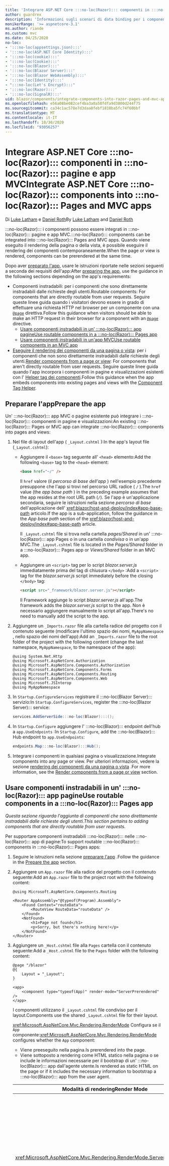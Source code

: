 ```yaml
---
title: 'Integrare ASP.NET Core :::no-loc(Razor)::: componenti in :::no-loc(Razor)::: pagine e app MVC'
author: guardrex
description: 'Informazioni sugli scenari di data binding per i componenti e gli elementi DOM nelle :::no-loc(Blazor)::: app.'
monikerRange: '>= aspnetcore-3.1'
ms.author: riande
ms.custom: mvc
ms.date: 04/25/2020
no-loc:
- ':::no-loc(appsettings.json):::'
- ':::no-loc(ASP.NET Core Identity):::'
- ':::no-loc(cookie):::'
- ':::no-loc(Cookie):::'
- ':::no-loc(Blazor):::'
- ':::no-loc(Blazor Server):::'
- ':::no-loc(Blazor WebAssembly):::'
- ':::no-loc(Identity):::'
- ":::no-loc(Let's Encrypt):::"
- ':::no-loc(Razor):::'
- ':::no-loc(SignalR):::'
uid: blazor/components/integrate-components-into-razor-pages-and-mvc-apps
ms.openlocfilehash: e56a08be082cef4ba3a0a58fdfa9d3800d244f75
ms.sourcegitcommit: ca34c1ac578e7d3daa0febf1810ba5fc74f60bbf
ms.translationtype: MT
ms.contentlocale: it-IT
ms.lasthandoff: 10/30/2020
ms.locfileid: "93056257"
---
```

# <a name="integrate-aspnet-core-no-locrazor-components-into-no-locrazor-pages-and-mvc-apps"></a><span data-ttu-id="2e1c1-103">Integrare ASP.NET Core :::no-loc(Razor)::: componenti in :::no-loc(Razor)::: pagine e app MVC</span><span class="sxs-lookup"><span data-stu-id="2e1c1-103">Integrate ASP.NET Core :::no-loc(Razor)::: components into :::no-loc(Razor)::: Pages and MVC apps</span></span>

<span data-ttu-id="2e1c1-104">Di [Luke Latham](https://github.com/guardrex) e [Daniel Roth](https://github.com/danroth27)</span><span class="sxs-lookup"><span data-stu-id="2e1c1-104">By [Luke Latham](https://github.com/guardrex) and [Daniel Roth](https://github.com/danroth27)</span></span>

<span data-ttu-id="2e1c1-105">:::no-loc(Razor)::: i componenti possono essere integrati in :::no-loc(Razor)::: pagine e app MVC.</span><span class="sxs-lookup"><span data-stu-id="2e1c1-105">:::no-loc(Razor)::: components can be integrated into :::no-loc(Razor)::: Pages and MVC apps.</span></span> <span data-ttu-id="2e1c1-106">Quando viene eseguito il rendering della pagina o della vista, è possibile eseguire il rendering dei componenti contemporaneamente.</span><span class="sxs-lookup"><span data-stu-id="2e1c1-106">When the page or view is rendered, components can be prerendered at the same time.</span></span>

<span data-ttu-id="2e1c1-107">Dopo aver [preparato l'app](#prepare-the-app), usare le istruzioni riportate nelle sezioni seguenti a seconda dei requisiti dell'app:</span><span class="sxs-lookup"><span data-stu-id="2e1c1-107">After [preparing the app](#prepare-the-app), use the guidance in the following sections depending on the app's requirements:</span></span>

* <span data-ttu-id="2e1c1-108">Componenti instradabili: per i componenti che sono direttamente instradabili dalle richieste degli utenti.</span><span class="sxs-lookup"><span data-stu-id="2e1c1-108">Routable components: For components that are directly routable from user requests.</span></span> <span data-ttu-id="2e1c1-109">Seguire queste linee guida quando i visitatori devono essere in grado di effettuare una richiesta HTTP nel browser per un componente con una [`@page`](xref:mvc/views/razor#page) direttiva.</span><span class="sxs-lookup"><span data-stu-id="2e1c1-109">Follow this guidance when visitors should be able to make an HTTP request in their browser for a component with an [`@page`](xref:mvc/views/razor#page) directive.</span></span>
  * [<span data-ttu-id="2e1c1-110">Usare componenti instradabili in un' :::no-loc(Razor)::: app pagine</span><span class="sxs-lookup"><span data-stu-id="2e1c1-110">Use routable components in a :::no-loc(Razor)::: Pages app</span></span>](#use-routable-components-in-a-razor-pages-app)
  * [<span data-ttu-id="2e1c1-111">Usare componenti instradabili in un'app MVC</span><span class="sxs-lookup"><span data-stu-id="2e1c1-111">Use routable components in an MVC app</span></span>](#use-routable-components-in-an-mvc-app)
* <span data-ttu-id="2e1c1-112">[Eseguire il rendering dei componenti da una pagina o vista](#render-components-from-a-page-or-view): per i componenti che non sono direttamente instradabili dalle richieste degli utenti.</span><span class="sxs-lookup"><span data-stu-id="2e1c1-112">[Render components from a page or view](#render-components-from-a-page-or-view): For components that aren't directly routable from user requests.</span></span> <span data-ttu-id="2e1c1-113">Seguire queste linee guida quando l'app incorpora i componenti in pagine e visualizzazioni esistenti con l' [Helper tag dei componenti](xref:mvc/views/tag-helpers/builtin-th/component-tag-helper).</span><span class="sxs-lookup"><span data-stu-id="2e1c1-113">Follow this guidance when the app embeds components into existing pages and views with the [Component Tag Helper](xref:mvc/views/tag-helpers/builtin-th/component-tag-helper).</span></span>

## <a name="prepare-the-app"></a><span data-ttu-id="2e1c1-114">Preparare l'app</span><span class="sxs-lookup"><span data-stu-id="2e1c1-114">Prepare the app</span></span>

<span data-ttu-id="2e1c1-115">Un' :::no-loc(Razor)::: app MVC o pagine esistente può integrare i :::no-loc(Razor)::: componenti in pagine e visualizzazioni:</span><span class="sxs-lookup"><span data-stu-id="2e1c1-115">An existing :::no-loc(Razor)::: Pages or MVC app can integrate :::no-loc(Razor)::: components into pages and views:</span></span>

1. <span data-ttu-id="2e1c1-116">Nel file di layout dell'app ( `_Layout.cshtml` ):</span><span class="sxs-lookup"><span data-stu-id="2e1c1-116">In the app's layout file (`_Layout.cshtml`):</span></span>

   * <span data-ttu-id="2e1c1-117">Aggiungere il `<base>` tag seguente all' `<head>` elemento:</span><span class="sxs-lookup"><span data-stu-id="2e1c1-117">Add the following `<base>` tag to the `<head>` element:</span></span>

     ```html
     <base href="~/" />
     ```

     <span data-ttu-id="2e1c1-118">Il `href` valore (il *percorso di base dell'app* ) nell'esempio precedente presuppone che l'app si trovi nel percorso URL radice ( `/` ).</span><span class="sxs-lookup"><span data-stu-id="2e1c1-118">The `href` value (the *app base path* ) in the preceding example assumes that the app resides at the root URL path (`/`).</span></span> <span data-ttu-id="2e1c1-119">Se l'app è un'applicazione secondaria, seguire le istruzioni nella sezione *percorso di base* dell'applicazione dell' <xref:blazor/host-and-deploy/index#app-base-path> articolo.</span><span class="sxs-lookup"><span data-stu-id="2e1c1-119">If the app is a sub-application, follow the guidance in the *App base path* section of the <xref:blazor/host-and-deploy/index#app-base-path> article.</span></span>

     <span data-ttu-id="2e1c1-120">Il `_Layout.cshtml` file si trova nella cartella *pages/Shared* in un' :::no-loc(Razor)::: app Pages o in una cartella *condivisa* o in un'app MVC.</span><span class="sxs-lookup"><span data-stu-id="2e1c1-120">The `_Layout.cshtml` file is located in the *Pages/Shared* folder in a :::no-loc(Razor)::: Pages app or *Views/Shared* folder in an MVC app.</span></span>

   * <span data-ttu-id="2e1c1-121">Aggiungere un `<script>` tag per lo script *blazor.server.js* immediatamente prima del tag di chiusura `</body>` :</span><span class="sxs-lookup"><span data-stu-id="2e1c1-121">Add a `<script>` tag for the *blazor.server.js* script immediately before the closing `</body>` tag:</span></span>

     ```html
     <script src="_framework/blazor.server.js"></script>
     ```

     <span data-ttu-id="2e1c1-122">Il Framework aggiunge lo script *blazor.server.js* all'app.</span><span class="sxs-lookup"><span data-stu-id="2e1c1-122">The framework adds the *blazor.server.js* script to the app.</span></span> <span data-ttu-id="2e1c1-123">Non è necessario aggiungere manualmente lo script all'app.</span><span class="sxs-lookup"><span data-stu-id="2e1c1-123">There's no need to manually add the script to the app.</span></span>

1. <span data-ttu-id="2e1c1-124">Aggiungere un `_Imports.razor` file alla cartella radice del progetto con il contenuto seguente (modificare l'ultimo spazio dei nomi, `MyAppNamespace` , nello spazio dei nomi dell'app):</span><span class="sxs-lookup"><span data-stu-id="2e1c1-124">Add an `_Imports.razor` file to the root folder of the project with the following content (change the last namespace, `MyAppNamespace`, to the namespace of the app):</span></span>

   ```razor
   @using System.Net.Http
   @using Microsoft.AspNetCore.Authorization
   @using Microsoft.AspNetCore.Components.Authorization
   @using Microsoft.AspNetCore.Components.Forms
   @using Microsoft.AspNetCore.Components.Routing
   @using Microsoft.AspNetCore.Components.Web
   @using Microsoft.JSInterop
   @using MyAppNamespace
   ```

1. <span data-ttu-id="2e1c1-125">In `Startup.ConfigureServices` registrare il :::no-loc(Blazor Server)::: servizio:</span><span class="sxs-lookup"><span data-stu-id="2e1c1-125">In `Startup.ConfigureServices`, register the :::no-loc(Blazor Server)::: service:</span></span>

   ```csharp
   services.AddServerSide:::no-loc(Blazor):::();
   ```

1. <span data-ttu-id="2e1c1-126">In `Startup.Configure` aggiungere l' :::no-loc(Blazor)::: endpoint dell'hub a `app.UseEndpoints` :</span><span class="sxs-lookup"><span data-stu-id="2e1c1-126">In `Startup.Configure`, add the :::no-loc(Blazor)::: Hub endpoint to `app.UseEndpoints`:</span></span>

   ```csharp
   endpoints.Map:::no-loc(Blazor):::Hub();
   ```

1. <span data-ttu-id="2e1c1-127">Integrare i componenti in qualsiasi pagina o visualizzazione.</span><span class="sxs-lookup"><span data-stu-id="2e1c1-127">Integrate components into any page or view.</span></span> <span data-ttu-id="2e1c1-128">Per ulteriori informazioni, vedere la sezione [rendering dei componenti da una pagina o vista](#render-components-from-a-page-or-view) .</span><span class="sxs-lookup"><span data-stu-id="2e1c1-128">For more information, see the [Render components from a page or view](#render-components-from-a-page-or-view) section.</span></span>

## <a name="use-routable-components-in-a-no-locrazor-pages-app"></a><span data-ttu-id="2e1c1-129">Usare componenti instradabili in un' :::no-loc(Razor)::: app pagine</span><span class="sxs-lookup"><span data-stu-id="2e1c1-129">Use routable components in a :::no-loc(Razor)::: Pages app</span></span>

<span data-ttu-id="2e1c1-130">*Questa sezione riguarda l'aggiunta di componenti che sono direttamente instradabili dalle richieste degli utenti.*</span><span class="sxs-lookup"><span data-stu-id="2e1c1-130">*This section pertains to adding components that are directly routable from user requests.*</span></span>

<span data-ttu-id="2e1c1-131">Per supportare componenti instradabili :::no-loc(Razor)::: nelle :::no-loc(Razor)::: app di pagine:</span><span class="sxs-lookup"><span data-stu-id="2e1c1-131">To support routable :::no-loc(Razor)::: components in :::no-loc(Razor)::: Pages apps:</span></span>

1. <span data-ttu-id="2e1c1-132">Seguire le istruzioni nella sezione [preparare l'app](#prepare-the-app) .</span><span class="sxs-lookup"><span data-stu-id="2e1c1-132">Follow the guidance in the [Prepare the app](#prepare-the-app) section.</span></span>

1. <span data-ttu-id="2e1c1-133">Aggiungere un `App.razor` file alla radice del progetto con il contenuto seguente:</span><span class="sxs-lookup"><span data-stu-id="2e1c1-133">Add an `App.razor` file to the project root with the following content:</span></span>

   ```razor
   @using Microsoft.AspNetCore.Components.Routing

   <Router AppAssembly="@typeof(Program).Assembly">
       <Found Context="routeData">
           <RouteView RouteData="routeData" />
       </Found>
       <NotFound>
           <h1>Page not found</h1>
           <p>Sorry, but there's nothing here!</p>
       </NotFound>
   </Router>
   ```

1. <span data-ttu-id="2e1c1-134">Aggiungere un `_Host.cshtml` file alla `Pages` cartella con il contenuto seguente:</span><span class="sxs-lookup"><span data-stu-id="2e1c1-134">Add a `_Host.cshtml` file to the `Pages` folder with the following content:</span></span>

   ```cshtml
   @page "/blazor"
   @{
       Layout = "_Layout";
   }

   <app>
       <component type="typeof(App)" render-mode="ServerPrerendered" />
   </app>
   ```

   <span data-ttu-id="2e1c1-135">I componenti utilizzano il `_Layout.cshtml` file condiviso per il layout.</span><span class="sxs-lookup"><span data-stu-id="2e1c1-135">Components use the shared `_Layout.cshtml` file for their layout.</span></span>

   <span data-ttu-id="2e1c1-136"><xref:Microsoft.AspNetCore.Mvc.Rendering.RenderMode> Configura se il `App` componente:</span><span class="sxs-lookup"><span data-stu-id="2e1c1-136"><xref:Microsoft.AspNetCore.Mvc.Rendering.RenderMode> configures whether the `App` component:</span></span>

   * <span data-ttu-id="2e1c1-137">Viene preeseguito nella pagina.</span><span class="sxs-lookup"><span data-stu-id="2e1c1-137">Is prerendered into the page.</span></span>
   * <span data-ttu-id="2e1c1-138">Viene sottoposto a rendering come HTML statico nella pagina o se include le informazioni necessarie per il bootstrap di un' :::no-loc(Blazor)::: app dall'agente utente.</span><span class="sxs-lookup"><span data-stu-id="2e1c1-138">Is rendered as static HTML on the page or if it includes the necessary information to bootstrap a :::no-loc(Blazor)::: app from the user agent.</span></span>

   | <span data-ttu-id="2e1c1-139">Modalità di rendering</span><span class="sxs-lookup"><span data-stu-id="2e1c1-139">Render Mode</span></span> | <span data-ttu-id="2e1c1-140">Descrizione</span><span class="sxs-lookup"><span data-stu-id="2e1c1-140">Description</span></span> |
   | ----------- | ----------- |
   | <xref:Microsoft.AspNetCore.Mvc.Rendering.RenderMode.ServerPrerendered> | <span data-ttu-id="2e1c1-141">Esegue il rendering del `App` componente in HTML statico e include un marcatore per un' :::no-loc(Blazor Server)::: app.</span><span class="sxs-lookup"><span data-stu-id="2e1c1-141">Renders the `App` component into static HTML and includes a marker for a :::no-loc(Blazor Server)::: app.</span></span> <span data-ttu-id="2e1c1-142">Quando l'agente utente viene avviato, questo marcatore viene usato per il bootstrap di un' :::no-loc(Blazor)::: app.</span><span class="sxs-lookup"><span data-stu-id="2e1c1-142">When the user-agent starts, this marker is used to bootstrap a :::no-loc(Blazor)::: app.</span></span> |
   | <xref:Microsoft.AspNetCore.Mvc.Rendering.RenderMode.Server> | <span data-ttu-id="2e1c1-143">Esegue il rendering di un marcatore per un' :::no-loc(Blazor Server)::: app.</span><span class="sxs-lookup"><span data-stu-id="2e1c1-143">Renders a marker for a :::no-loc(Blazor Server)::: app.</span></span> <span data-ttu-id="2e1c1-144">L'output del `App` componente non è incluso.</span><span class="sxs-lookup"><span data-stu-id="2e1c1-144">Output from the `App` component isn't included.</span></span> <span data-ttu-id="2e1c1-145">Quando l'agente utente viene avviato, questo marcatore viene usato per il bootstrap di un' :::no-loc(Blazor)::: app.</span><span class="sxs-lookup"><span data-stu-id="2e1c1-145">When the user-agent starts, this marker is used to bootstrap a :::no-loc(Blazor)::: app.</span></span> |
   | <xref:Microsoft.AspNetCore.Mvc.Rendering.RenderMode.Static> | <span data-ttu-id="2e1c1-146">Esegue il rendering del `App` componente in HTML statico.</span><span class="sxs-lookup"><span data-stu-id="2e1c1-146">Renders the `App` component into static HTML.</span></span> |

   <span data-ttu-id="2e1c1-147">Per ulteriori informazioni sull'helper tag dei componenti, vedere <xref:mvc/views/tag-helpers/builtin-th/component-tag-helper> .</span><span class="sxs-lookup"><span data-stu-id="2e1c1-147">For more information on the Component Tag Helper, see <xref:mvc/views/tag-helpers/builtin-th/component-tag-helper>.</span></span>

1. <span data-ttu-id="2e1c1-148">Aggiungere una route con priorità bassa per la `_Host.cshtml` pagina alla configurazione dell'endpoint in `Startup.Configure` :</span><span class="sxs-lookup"><span data-stu-id="2e1c1-148">Add a low-priority route for the `_Host.cshtml` page to endpoint configuration in `Startup.Configure`:</span></span>

   ```csharp
   app.UseEndpoints(endpoints =>
   {
       ...

       endpoints.MapFallbackToPage("/_Host");
   });
   ```

1. <span data-ttu-id="2e1c1-149">Aggiungere componenti instradabili all'app.</span><span class="sxs-lookup"><span data-stu-id="2e1c1-149">Add routable components to the app.</span></span> <span data-ttu-id="2e1c1-150">Ad esempio:</span><span class="sxs-lookup"><span data-stu-id="2e1c1-150">For example:</span></span>

   ```razor
   @page "/counter"

   <h1>Counter</h1>

   ...
   ```

<span data-ttu-id="2e1c1-151">Per ulteriori informazioni sugli spazi dei nomi, vedere la sezione relativa agli [spazi dei nomi dei componenti](#component-namespaces) .</span><span class="sxs-lookup"><span data-stu-id="2e1c1-151">For more information on namespaces, see the [Component namespaces](#component-namespaces) section.</span></span>

## <a name="use-routable-components-in-an-mvc-app"></a><span data-ttu-id="2e1c1-152">Usare componenti instradabili in un'app MVC</span><span class="sxs-lookup"><span data-stu-id="2e1c1-152">Use routable components in an MVC app</span></span>

<span data-ttu-id="2e1c1-153">*Questa sezione riguarda l'aggiunta di componenti che sono direttamente instradabili dalle richieste degli utenti.*</span><span class="sxs-lookup"><span data-stu-id="2e1c1-153">*This section pertains to adding components that are directly routable from user requests.*</span></span>

<span data-ttu-id="2e1c1-154">Per supportare componenti instradabili :::no-loc(Razor)::: nelle app MVC:</span><span class="sxs-lookup"><span data-stu-id="2e1c1-154">To support routable :::no-loc(Razor)::: components in MVC apps:</span></span>

1. <span data-ttu-id="2e1c1-155">Seguire le istruzioni nella sezione [preparare l'app](#prepare-the-app) .</span><span class="sxs-lookup"><span data-stu-id="2e1c1-155">Follow the guidance in the [Prepare the app](#prepare-the-app) section.</span></span>

1. <span data-ttu-id="2e1c1-156">Aggiungere un `App.razor` file alla radice del progetto con il contenuto seguente:</span><span class="sxs-lookup"><span data-stu-id="2e1c1-156">Add an `App.razor` file to the root of the project with the following content:</span></span>

   ```razor
   @using Microsoft.AspNetCore.Components.Routing

   <Router AppAssembly="@typeof(Program).Assembly">
       <Found Context="routeData">
           <RouteView RouteData="routeData" />
       </Found>
       <NotFound>
           <h1>Page not found</h1>
           <p>Sorry, but there's nothing here!</p>
       </NotFound>
   </Router>
   ```

1. <span data-ttu-id="2e1c1-157">Aggiungere un `_Host.cshtml` file alla `Views/Home` cartella con il contenuto seguente:</span><span class="sxs-lookup"><span data-stu-id="2e1c1-157">Add a `_Host.cshtml` file to the `Views/Home` folder with the following content:</span></span>

   ```cshtml
   @{
       Layout = "_Layout";
   }

   <app>
       <component type="typeof(App)" render-mode="ServerPrerendered" />
   </app>
   ```

   <span data-ttu-id="2e1c1-158">I componenti utilizzano il `_Layout.cshtml` file condiviso per il layout.</span><span class="sxs-lookup"><span data-stu-id="2e1c1-158">Components use the shared `_Layout.cshtml` file for their layout.</span></span>
   
   <span data-ttu-id="2e1c1-159"><xref:Microsoft.AspNetCore.Mvc.Rendering.RenderMode> Configura se il `App` componente:</span><span class="sxs-lookup"><span data-stu-id="2e1c1-159"><xref:Microsoft.AspNetCore.Mvc.Rendering.RenderMode> configures whether the `App` component:</span></span>

   * <span data-ttu-id="2e1c1-160">Viene preeseguito nella pagina.</span><span class="sxs-lookup"><span data-stu-id="2e1c1-160">Is prerendered into the page.</span></span>
   * <span data-ttu-id="2e1c1-161">Viene sottoposto a rendering come HTML statico nella pagina o se include le informazioni necessarie per il bootstrap di un' :::no-loc(Blazor)::: app dall'agente utente.</span><span class="sxs-lookup"><span data-stu-id="2e1c1-161">Is rendered as static HTML on the page or if it includes the necessary information to bootstrap a :::no-loc(Blazor)::: app from the user agent.</span></span>

   | <span data-ttu-id="2e1c1-162">Modalità di rendering</span><span class="sxs-lookup"><span data-stu-id="2e1c1-162">Render Mode</span></span> | <span data-ttu-id="2e1c1-163">Descrizione</span><span class="sxs-lookup"><span data-stu-id="2e1c1-163">Description</span></span> |
   | ----------- | ----------- |
   | <xref:Microsoft.AspNetCore.Mvc.Rendering.RenderMode.ServerPrerendered> | <span data-ttu-id="2e1c1-164">Esegue il rendering del `App` componente in HTML statico e include un marcatore per un' :::no-loc(Blazor Server)::: app.</span><span class="sxs-lookup"><span data-stu-id="2e1c1-164">Renders the `App` component into static HTML and includes a marker for a :::no-loc(Blazor Server)::: app.</span></span> <span data-ttu-id="2e1c1-165">Quando l'agente utente viene avviato, questo marcatore viene usato per il bootstrap di un' :::no-loc(Blazor)::: app.</span><span class="sxs-lookup"><span data-stu-id="2e1c1-165">When the user-agent starts, this marker is used to bootstrap a :::no-loc(Blazor)::: app.</span></span> |
   | <xref:Microsoft.AspNetCore.Mvc.Rendering.RenderMode.Server> | <span data-ttu-id="2e1c1-166">Esegue il rendering di un marcatore per un' :::no-loc(Blazor Server)::: app.</span><span class="sxs-lookup"><span data-stu-id="2e1c1-166">Renders a marker for a :::no-loc(Blazor Server)::: app.</span></span> <span data-ttu-id="2e1c1-167">L'output del `App` componente non è incluso.</span><span class="sxs-lookup"><span data-stu-id="2e1c1-167">Output from the `App` component isn't included.</span></span> <span data-ttu-id="2e1c1-168">Quando l'agente utente viene avviato, questo marcatore viene usato per il bootstrap di un' :::no-loc(Blazor)::: app.</span><span class="sxs-lookup"><span data-stu-id="2e1c1-168">When the user-agent starts, this marker is used to bootstrap a :::no-loc(Blazor)::: app.</span></span> |
   | <xref:Microsoft.AspNetCore.Mvc.Rendering.RenderMode.Static> | <span data-ttu-id="2e1c1-169">Esegue il rendering del `App` componente in HTML statico.</span><span class="sxs-lookup"><span data-stu-id="2e1c1-169">Renders the `App` component into static HTML.</span></span> |

   <span data-ttu-id="2e1c1-170">Per ulteriori informazioni sull'helper tag dei componenti, vedere <xref:mvc/views/tag-helpers/builtin-th/component-tag-helper> .</span><span class="sxs-lookup"><span data-stu-id="2e1c1-170">For more information on the Component Tag Helper, see <xref:mvc/views/tag-helpers/builtin-th/component-tag-helper>.</span></span>

1. <span data-ttu-id="2e1c1-171">Aggiungere un'azione al controller Home:</span><span class="sxs-lookup"><span data-stu-id="2e1c1-171">Add an action to the Home controller:</span></span>

   ```csharp
   public IActionResult :::no-loc(Blazor):::()
   {
      return View("_Host");
   }
   ```

1. <span data-ttu-id="2e1c1-172">Aggiungere una route con priorità bassa per l'azione del controller che restituisce la `_Host.cshtml` visualizzazione alla configurazione dell'endpoint in `Startup.Configure` :</span><span class="sxs-lookup"><span data-stu-id="2e1c1-172">Add a low-priority route for the controller action that returns the `_Host.cshtml` view to the endpoint configuration in `Startup.Configure`:</span></span>

   ```csharp
   app.UseEndpoints(endpoints =>
   {
       ...

       endpoints.MapFallbackToController(":::no-loc(Blazor):::", "Home");
   });
   ```

1. <span data-ttu-id="2e1c1-173">Creare una `Pages` cartella e aggiungere componenti instradabili all'app.</span><span class="sxs-lookup"><span data-stu-id="2e1c1-173">Create a `Pages` folder and add routable components to the app.</span></span> <span data-ttu-id="2e1c1-174">Ad esempio:</span><span class="sxs-lookup"><span data-stu-id="2e1c1-174">For example:</span></span>

   ```razor
   @page "/counter"

   <h1>Counter</h1>

   ...
   ```

<span data-ttu-id="2e1c1-175">Per ulteriori informazioni sugli spazi dei nomi, vedere la sezione relativa agli [spazi dei nomi dei componenti](#component-namespaces) .</span><span class="sxs-lookup"><span data-stu-id="2e1c1-175">For more information on namespaces, see the [Component namespaces](#component-namespaces) section.</span></span>

## <a name="render-components-from-a-page-or-view"></a><span data-ttu-id="2e1c1-176">Eseguire il rendering dei componenti da una pagina o da una vista</span><span class="sxs-lookup"><span data-stu-id="2e1c1-176">Render components from a page or view</span></span>

<span data-ttu-id="2e1c1-177">*Questa sezione riguarda l'aggiunta di componenti a pagine o viste, in cui i componenti non sono direttamente instradabili dalle richieste degli utenti.*</span><span class="sxs-lookup"><span data-stu-id="2e1c1-177">*This section pertains to adding components to pages or views, where the components aren't directly routable from user requests.*</span></span>

<span data-ttu-id="2e1c1-178">Per eseguire il rendering di un componente da una pagina o da una vista, usare l' [Helper Tag Component](xref:mvc/views/tag-helpers/builtin-th/component-tag-helper).</span><span class="sxs-lookup"><span data-stu-id="2e1c1-178">To render a component from a page or view, use the [Component Tag Helper](xref:mvc/views/tag-helpers/builtin-th/component-tag-helper).</span></span>

### <a name="render-stateful-interactive-components"></a><span data-ttu-id="2e1c1-179">Eseguire il rendering di componenti interattivi con stato</span><span class="sxs-lookup"><span data-stu-id="2e1c1-179">Render stateful interactive components</span></span>

<span data-ttu-id="2e1c1-180">I componenti interattivi con stato possono essere aggiunti a una :::no-loc(Razor)::: pagina o a una vista.</span><span class="sxs-lookup"><span data-stu-id="2e1c1-180">Stateful interactive components can be added to a :::no-loc(Razor)::: page or view.</span></span>

<span data-ttu-id="2e1c1-181">Quando viene eseguito il rendering della pagina o della visualizzazione:</span><span class="sxs-lookup"><span data-stu-id="2e1c1-181">When the page or view renders:</span></span>

* <span data-ttu-id="2e1c1-182">Il componente viene preeseguito con la pagina o la visualizzazione.</span><span class="sxs-lookup"><span data-stu-id="2e1c1-182">The component is prerendered with the page or view.</span></span>
* <span data-ttu-id="2e1c1-183">Lo stato iniziale del componente utilizzato per il prerendering viene perso.</span><span class="sxs-lookup"><span data-stu-id="2e1c1-183">The initial component state used for prerendering is lost.</span></span>
* <span data-ttu-id="2e1c1-184">Quando viene stabilita la connessione, viene creato il nuovo stato del componente :::no-loc(SignalR)::: .</span><span class="sxs-lookup"><span data-stu-id="2e1c1-184">New component state is created when the :::no-loc(SignalR)::: connection is established.</span></span>

<span data-ttu-id="2e1c1-185">Nella pagina seguente viene :::no-loc(Razor)::: eseguito il rendering di un `Counter` componente:</span><span class="sxs-lookup"><span data-stu-id="2e1c1-185">The following :::no-loc(Razor)::: page renders a `Counter` component:</span></span>

```cshtml
<h1>My :::no-loc(Razor)::: Page</h1>

<component type="typeof(Counter)" render-mode="ServerPrerendered" 
    param-InitialValue="InitialValue" />

@functions {
    [BindProperty(SupportsGet=true)]
    public int InitialValue { get; set; }
}
```

<span data-ttu-id="2e1c1-186">Per altre informazioni, vedere <xref:mvc/views/tag-helpers/builtin-th/component-tag-helper>.</span><span class="sxs-lookup"><span data-stu-id="2e1c1-186">For more information, see <xref:mvc/views/tag-helpers/builtin-th/component-tag-helper>.</span></span>

### <a name="render-noninteractive-components"></a><span data-ttu-id="2e1c1-187">Eseguire il rendering di componenti non interattivi</span><span class="sxs-lookup"><span data-stu-id="2e1c1-187">Render noninteractive components</span></span>

<span data-ttu-id="2e1c1-188">Nella pagina seguente :::no-loc(Razor)::: il componente viene sottoposto a `Counter` rendering statico con un valore iniziale specificato utilizzando un form.</span><span class="sxs-lookup"><span data-stu-id="2e1c1-188">In the following :::no-loc(Razor)::: page, the `Counter` component is statically rendered with an initial value that's specified using a form.</span></span> <span data-ttu-id="2e1c1-189">Poiché il componente viene sottoposto a rendering statico, il componente non è interattivo:</span><span class="sxs-lookup"><span data-stu-id="2e1c1-189">Since the component is statically rendered, the component isn't interactive:</span></span>

```cshtml
<h1>My :::no-loc(Razor)::: Page</h1>

<form>
    <input type="number" asp-for="InitialValue" />
    <button type="submit">Set initial value</button>
</form>

<component type="typeof(Counter)" render-mode="Static" 
    param-InitialValue="InitialValue" />

@functions {
    [BindProperty(SupportsGet=true)]
    public int InitialValue { get; set; }
}
```

<span data-ttu-id="2e1c1-190">Per altre informazioni, vedere <xref:mvc/views/tag-helpers/builtin-th/component-tag-helper>.</span><span class="sxs-lookup"><span data-stu-id="2e1c1-190">For more information, see <xref:mvc/views/tag-helpers/builtin-th/component-tag-helper>.</span></span>

## <a name="component-namespaces"></a><span data-ttu-id="2e1c1-191">Spazi dei nomi dei componenti</span><span class="sxs-lookup"><span data-stu-id="2e1c1-191">Component namespaces</span></span>

<span data-ttu-id="2e1c1-192">Quando si usa una cartella personalizzata per conservare i componenti dell'app, aggiungere lo spazio dei nomi che rappresenta la cartella alla pagina/visualizzazione o al `_ViewImports.cshtml` file.</span><span class="sxs-lookup"><span data-stu-id="2e1c1-192">When using a custom folder to hold the app's components, add the namespace representing the folder to either the page/view or to the `_ViewImports.cshtml` file.</span></span> <span data-ttu-id="2e1c1-193">Nell'esempio seguente:</span><span class="sxs-lookup"><span data-stu-id="2e1c1-193">In the following example:</span></span>

* <span data-ttu-id="2e1c1-194">Passare `MyAppNamespace` allo spazio dei nomi dell'app.</span><span class="sxs-lookup"><span data-stu-id="2e1c1-194">Change `MyAppNamespace` to the app's namespace.</span></span>
* <span data-ttu-id="2e1c1-195">Se una cartella denominata *Components* non viene utilizzata per conservare i componenti, passare `Components` alla cartella in cui si trovano i componenti.</span><span class="sxs-lookup"><span data-stu-id="2e1c1-195">If a folder named *Components* isn't used to hold the components, change `Components` to the folder where the components reside.</span></span>

```cshtml
@using MyAppNamespace.Components
```

<span data-ttu-id="2e1c1-196">Il `_ViewImports.cshtml` file si trova nella `Pages` cartella dell' :::no-loc(Razor)::: app pagine o nella `Views` cartella di un'app MVC.</span><span class="sxs-lookup"><span data-stu-id="2e1c1-196">The `_ViewImports.cshtml` file is located in the `Pages` folder of a :::no-loc(Razor)::: Pages app or the `Views` folder of an MVC app.</span></span>

<span data-ttu-id="2e1c1-197">Per altre informazioni, vedere <xref:blazor/components/index#namespaces>.</span><span class="sxs-lookup"><span data-stu-id="2e1c1-197">For more information, see <xref:blazor/components/index#namespaces>.</span></span>
